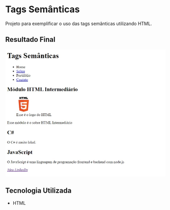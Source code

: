# Tags Semânticas
Projeto para exemplificar o uso das tags semânticas utilizando HTML.

## Resultado Final

[<img src="./resultado.jpg" alt="tags semânticas usando HTML">](https://priscila199.github.io/tags-semanticas/)

## Tecnologia Utilizada
- HTML